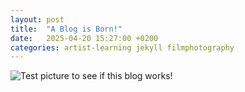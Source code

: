```yaml
---
layout: post
title:  "A Blog is Born!"
date:   2025-04-20 15:27:00 +0200
categories: artist-learning jekyll filmphotography 
---
```


![Test picture to see if this blog works!](/assets/images/000007.jpg)
